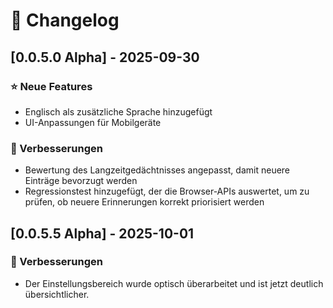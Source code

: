 # 📢 Changelog

## [0.0.5.0 Alpha] - 2025-09-30

### ⭐ Neue Features
- Englisch als zusätzliche Sprache hinzugefügt  
- UI-Anpassungen für Mobilgeräte  

### 🔧 Verbesserungen
- Bewertung des Langzeitgedächtnisses angepasst, damit neuere Einträge bevorzugt werden  
- Regressionstest hinzugefügt, der die Browser-APIs auswertet, um zu prüfen, ob neuere Erinnerungen korrekt priorisiert werden

## [0.0.5.5 Alpha] - 2025-10-01

### 🔧 Verbesserungen
- Der Einstellungsbereich wurde optisch überarbeitet und ist jetzt deutlich übersichtlicher.